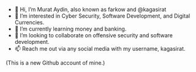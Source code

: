 - 👋 Hi, I’m Murat Aydin, also known as farkow and @kagasirat
- 👀 I’m interested in Cyber Security, Software Development, and Digital Currencies.
- 🌱 I’m currently learning money and banking.
- 💞️ I’m looking to collaborate on offensive security and software development.
- 📫 Reach me out via any social media with my username, kagasirat.

(This is a new Github account of mine.)

<!---
kagasirat/kagasirat is a ✨ special ✨ repository because its `README.md` (this file) appears on your GitHub profile.
You can click the Preview link to take a look at your changes.
--->

